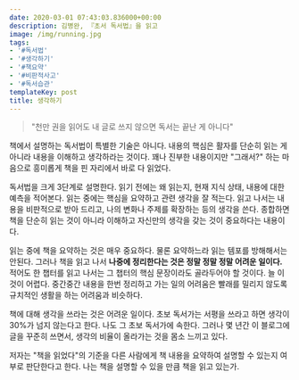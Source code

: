 ```yaml
---
date: 2020-03-01 07:43:03.836000+00:00
description: 김병완, 『초서 독서법』을 읽고
image: /img/running.jpg
tags:
- '#독서법'
- '#생각하기'
- '#책요약'
- '#비판적사고'
- '#독서습관'
templateKey: post
title: 생각하기
---
```


> "천만 권을 읽어도 내 글로 쓰지 않으면 독서는 끝난 게 아니다" 

책에서 설명하는 독서법이 특별한 기술은 아니다. 내용의 핵심은 활자를 단순히 읽는 게 아니라 내용을 이해하고 생각하라는 것이다. 꽤나 진부한 내용이지만 "그래서?" 하는 마음으로 흥미롭게 책을 핀 자리에서 바로 다 읽었다.

독서법을 크게 3단계로 설명한다. 읽기 전에는 왜 읽는지, 현재 지식 상태, 내용에 대한 예측을 적어본다. 읽는 중에는 핵심을 요약하고 관련 생각을 잘 적는다. 읽고 나서는 내용을 비판적으로 받아 드리고, 나의 변화나 주제를 확장하는 등의 생각을 쓴다. 종합하면 책을 단순히 읽는 것이 아니라 이해하고 자신만의 생각을 갖는 것이 중요하다는 내용이다.

읽는 중에 책을 요약하는 것은 매우 중요하다. 물론 요약하느라 읽는 템포를 방해해서는 안된다. 그러나 책을 읽고 나서 **나중에 정리한다는 것은 정말 정말 정말 어려운 일이다.** 적어도 한 챕터를 읽고 나서는 그 챕터의 핵심 문장이라도 골라두어야 할 것이다. 늘 이것이 어렵다. 중간중간 내용을 한번 정리하고 가는 일의 어려움은 빨래를 밀리지 않도록 규치적인 생활을 하는 어려움과 비슷하다.

책에 대해 생각을 쓰라는 것은 어려운 일이다. 초보 독서가는 서평을 쓰라고 하면 생각이 30%가 넘지 않는다고 한다. 나도 그 초보 독서가에 속한다. 그러나 몇 년간 이 블로그에 글을 꾸준히 쓰면서, 생각의 비율이 올라가는 것을 몸소 느끼고 있다. 

저자는 "책을 읽었다"의 기준을 다른 사람에게 책 내용을 요약하여 설명할 수 있는지 여부로 판단한다고 한다. 나는 책을 설명할 수 있을 만큼 책을 읽고 있는가.